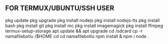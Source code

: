 ## FOR TERMUX/UBUNTU/SSH USER

pkg update
pkg upgrade
pkg install nodejs
pkg install nodejs-lts
pkg install bash
pkg install git
pkg install mc
pkg install imagemagick
pkg install ffmpeg
termux-setup-storage
apt update && apt upgrade
cd /sdcard
cp -r namafilebotlu /$HOME
cd
cd namafilebotlu
npm install & npm i
node .
```
